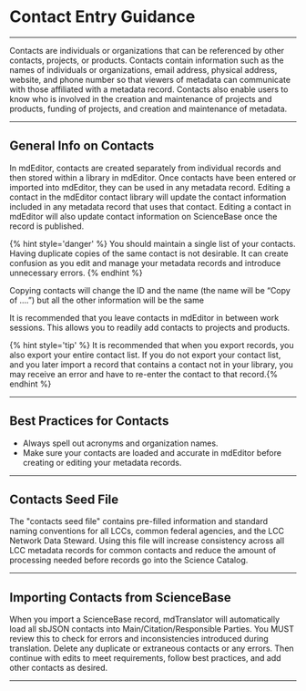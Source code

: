 # Contact Entry Guidance

---

Contacts are individuals or organizations that can be referenced by other contacts, projects, or products. Contacts contain information such as the names of individuals or organizations, email address, physical address, website, and phone number so that viewers of metadata can communicate with those affiliated with a metadata record. Contacts also enable users to know who is involved in the creation and maintenance of projects and products, funding of projects, and creation and maintenance of metadata.

---

## General Info on Contacts

In mdEditor, contacts are created separately from individual records and then stored within a library in mdEditor. Once contacts have been entered or imported into mdEditor, they can be used in any metadata record. Editing a contact in the mdEditor contact library will update the contact information included in any metadata record that uses that contact. Editing a contact in mdEditor will also update contact information on ScienceBase once the record is published.

{% hint style='danger' %} You should maintain a single list of your contacts. Having duplicate copies of the same contact is not desirable. It can create confusion as you edit and manage your metadata records and introduce unnecessary errors. {% endhint %}


Copying contacts will change the ID and the name \(the name will be “Copy of ….”\) but all the other information will be the same

It is recommended that you leave contacts in mdEditor in between work sessions. This allows you to readily add contacts to projects and products.

{% hint style='tip' %} It is recommended that when you export records, you also export your entire contact list. If you do not export your contact list, and you later import a record that contains a contact not in your library, you may receive an error and have to re-enter the contact to that record.{% endhint %}



---

## Best Practices for Contacts

* Always spell out acronyms and organization names.
* Make sure your contacts are loaded and accurate in mdEditor before creating or editing your metadata records. 

---

## Contacts Seed File

The "contacts seed file" contains pre-filled information and standard naming conventions for all LCCs, common federal agencies, and the LCC Network Data Steward. Using this file will increase consistency across all LCC metadata records for common contacts and reduce the amount of processing needed before records go into the Science Catalog.

---

## Importing Contacts from ScienceBase

When you import a ScienceBase record, mdTranslator will automatically load all sbJSON contacts into Main/Citation/Responsible Parties. You MUST review this to check for errors and inconsistencies introduced during translation. Delete any duplicate or extraneous contacts or any errors. Then continue with edits to meet requirements, follow best practices, and add other contacts as desired.

---

## 



